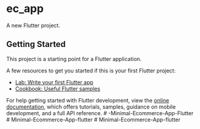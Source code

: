 # ec_app

A new Flutter project.

## Getting Started

This project is a starting point for a Flutter application.

A few resources to get you started if this is your first Flutter project:

- [Lab: Write your first Flutter app](https://docs.flutter.dev/get-started/codelab)
- [Cookbook: Useful Flutter samples](https://docs.flutter.dev/cookbook)

For help getting started with Flutter development, view the
[online documentation](https://docs.flutter.dev/), which offers tutorials,
samples, guidance on mobile development, and a full API reference.
#   - M i n i m a l - E c o m m e r c e - A p p - F l u t t e r  
 #   M i n i m a l - E c o m m e r c e - A p p - f l u t t e r  
 #   M i n i m a l - E c o m m e r c e - A p p - f l u t t e r  
 